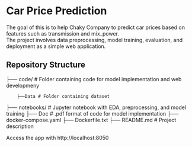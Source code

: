 # Car Price Prediction

The goal of this is to help Chaky Company to predict car prices based on features such as transmission and mix_power.  
The project involves data preprocessing, model training, evaluation, and deployment as a simple web application.

## Repository Structure
├── code/ # Folder containing code for model implementation and web developmeny

        ├──Data # Folder containing dataset
        
├── notebooks/ # Jupyter notebook with EDA, preprocessing, and model training
├── Doc # .pdf format of code for model implementation
├── docker-compose.yaml
├── Dockerfile.txt
├── README.md # Project description

Access the app with http://localhost:8050
